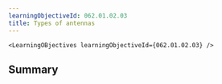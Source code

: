 ```yaml
---
learningObjectiveId: 062.01.02.03
title: Types of antennas
---
```


```tsx eval
<LearningOBjectives learningObjectiveId={062.01.02.03} />
```

## Summary
